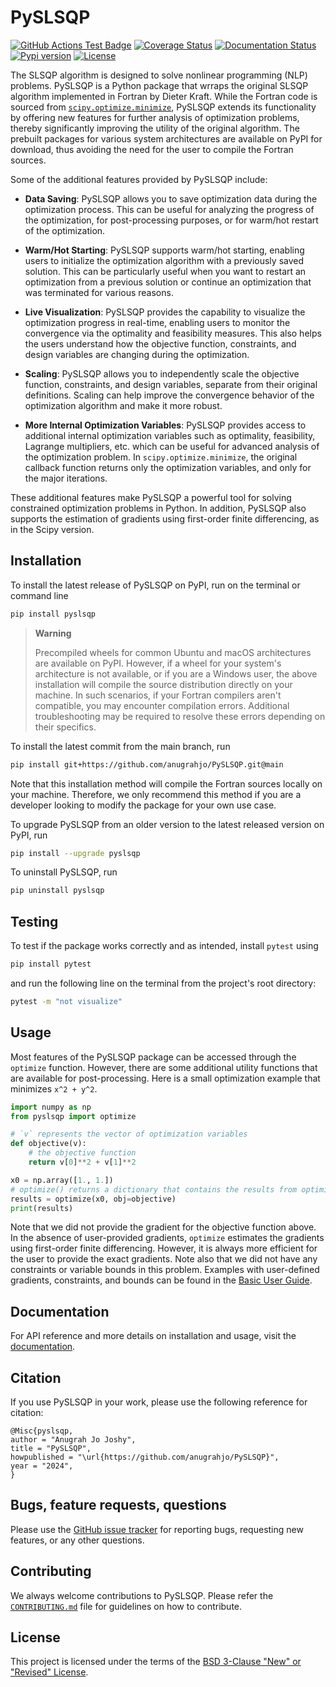 # PySLSQP

[![GitHub Actions Test Badge](https://github.com/anugrahjo/PySLSQP/actions/workflows/build_install_test.yml/badge.svg)](https://github.com/anugrahjo/PySLSQP/actions)
[![Coverage Status](https://coveralls.io/repos/github/anugrahjo/PySLSQP/badge.svg?branch=main)](https://coveralls.io/github/anugrahjo/PySLSQP?branch=main)
[![Documentation Status](https://readthedocs.org/projects/pyslsqp/badge/?version=latest)](https://pyslsqp.readthedocs.io/en/latest/?badge=main)
[![Pypi version](https://img.shields.io/pypi/v/pyslsqp)](https://pypi.org/project/pyslsqp/)
[![License](https://img.shields.io/badge/License-BSD%203--Clause-blue.svg)](https://github.com/anugrahjo/PySLSQP/blob/main/LICENSE.txt)
<!-- [![PyPI Monthly Downloads][https://img.shields.io/pypi/dm/pyslsqp]][https://pypi.org/project/pyslsqp/] -->
<!-- [![Forks](https://img.shields.io/github/forks/anugrahjo/PySLSQP.svg)](https://github.com/anugrahjo/PySLSQP/network) -->
<!-- [![Issues](https://img.shields.io/github/issues/anugrahjo/PySLSQP.svg)](https://github.com/anugrahjo/PySLSQP/issues) -->
<!-- [![Python](https://img.shields.io/pypi/pyversions/PySLSQP)](https://img.shields.io/pypi/pyversions/PySLSQP) -->
<!-- [![Pypi](https://img.shields.io/pypi/v/PySLSQP)](https://pypi.org/project/PySLSQP/) -->

The SLSQP algorithm is designed to solve nonlinear programming (NLP) problems.
PySLSQP is a Python package that wrraps the original SLSQP algorithm 
implemented in Fortran by Dieter Kraft.
While the Fortran code is sourced from 
[`scipy.optimize.minimize`](https://docs.scipy.org/doc/scipy/reference/optimize.minimize-slsqp.html), 
PySLSQP extends its functionality
by offering new features for further analysis of optimization problems, 
thereby significantly improving the utility of the original algorithm.
The prebuilt packages for various system architectures are available on PyPI for download, 
thus avoiding the need for the user to compile the Fortran sources.


Some of the additional features provided by PySLSQP include:

- **Data Saving**: PySLSQP allows you to save optimization data during the optimization process. 
  This can be useful for analyzing the progress of the optimization, for post-processing purposes, 
  or for warm/hot restart of the optimization.

- **Warm/Hot Starting**: PySLSQP supports warm/hot starting, enabling users to initialize the optimization 
  algorithm with a previously saved solution. This can be particularly useful when you want to restart an 
  optimization from a previous solution or continue an optimization that was terminated
  for various reasons.

- **Live Visualization**: PySLSQP provides the capability to visualize the optimization progress in real-time,
  enabling users to monitor the convergence via the optimality and feasibility measures.
  This also helps the users understand how the objective function, constraints, and design variables 
  are changing during the optimization.

- **Scaling**: PySLSQP allows you to independently scale the objective function, constraints, and design variables, 
  separate from their original definitions.
  Scaling can help improve the convergence behavior of the optimization algorithm and make it more robust.

- **More Internal Optimization Variables**: PySLSQP provides access to additional internal optimization variables
  such as optimality, feasibility, Lagrange multipliers, etc. which can be useful for advanced analysis 
  of the optimization problem. 
  In `scipy.optimize.minimize`, the original callback function 
  returns only the optimization variables, and only for the major iterations.

These additional features make PySLSQP a powerful tool for solving constrained optimization problems in Python.
In addition, PySLSQP also supports the estimation of gradients using first-order finite differencing, 
as in the Scipy version. 

<!-- ## Dependencies
Before installing PySLSQP, make sure you have the dependencies installed.
Numpy is the minimum requirement for using PySLSQP. 
[numpy](https://numpy.org/install/) can be installed from PyPI with
```sh
pip install numpy
```
Additionally, if you need to save optimization data and visualize different variables during the optimization,
install `h5py` and `matplotlib` respectively.
All the dependencies can be installed at once with 
```sh
pip install numpy h5py matplotlib
``` -->

## Installation

To install the latest release of PySLSQP on PyPI, run on the terminal or command line
```sh
pip install pyslsqp
```

> **Warning**
> 
> Precompiled wheels for common Ubuntu and macOS architectures are available on PyPI.
  However, if a wheel for your system's architecture is not available, or if you are a Windows user,
  the above installation will compile the source distribution directly on your machine.
  In such scenarios, if your Fortran compilers aren't compatible, you may encounter compilation errors.
  Additional troubleshooting may be required to resolve these errors depending on their specifics.


To install the latest commit from the main branch, run
```sh
pip install git+https://github.com/anugrahjo/PySLSQP.git@main
```
Note that this installation method will compile the Fortran sources locally on your machine.
Therefore, we only recommend this method if you are a developer looking to modify the package for your own use case.

To upgrade PySLSQP from an older version to the latest released version on PyPI, run
```sh
pip install --upgrade pyslsqp
```

To uninstall PySLSQP, run
```sh
pip uninstall pyslsqp
```

## Testing
To test if the package works correctly and as intended, install `pytest` using
```sh
pip install pytest
```
and run the following line on the terminal from the project's root directory:
```sh
pytest -m "not visualize"
```

## Usage
Most features of the PySLSQP package can be accessed through the `optimize` function.
However, there are some additional utility functions that are available for post-processing.
Here is a small optimization example that minimizes `x^2 + y^2`.

```python
import numpy as np
from pyslsqp import optimize

# `v` represents the vector of optimization variables
def objective(v):
    # the objective function
    return v[0]**2 + v[1]**2

x0 = np.array([1., 1.])
# optimize() returns a dictionary that contains the results from optimization
results = optimize(x0, obj=objective)
print(results)
```
Note that we did not provide the gradient for the objective function above.
In the absence of user-provided gradients, `optimize` estimates the gradients
using first-order finite differencing.
However, it is always more efficient for the user to provide the exact gradients.
Note also that we did not have any constraints or variable bounds in this problem.
Examples with user-defined gradients, constraints, and bounds
can be found in the [Basic User Guide](https://pyslsqp.readthedocs.io/en/latest/src/basic.html).

## Documentation
For API reference and more details on installation and usage, visit the [documentation](https://pyslsqp.readthedocs.io/).

## Citation
If you use PySLSQP in your work, please use the following reference for citation:

```
@Misc{pyslsqp,
author = "Anugrah Jo Joshy",
title = "PySLSQP",
howpublished = "\url{https://github.com/anugrahjo/PySLSQP}",
year = "2024",
}
```

## Bugs, feature requests, questions
Please use the [GitHub issue tracker](https://github.com/anugrahjo/PySLSQP/issues) for reporting bugs, requesting new features, or any other questions.

## Contributing
We always welcome contributions to PySLSQP. 
Please refer the [`CONTRIBUTING.md`](https://github.com/anugrahjo/PySLSQP/blob/main/CONTRIBUTING.md) 
file for guidelines on how to contribute.

## License
This project is licensed under the terms of the [BSD 3-Clause "New" or "Revised" License](https://github.com/anugrahjo/PySLSQP/blob/main/LICENSE.txt).